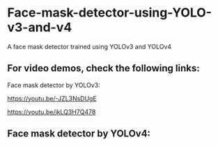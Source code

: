 # Face-mask-detector-using-YOLO-v3-and-v4
A face mask detector trained using YOLOv3 and YOLOv4



## For video demos, check the following links:

Face mask detector by YOLOv3:

https://youtu.be/-JZL3NsDUgE

https://youtu.be/jkLQ3H7Q478



## Face mask detector by YOLOv4:
